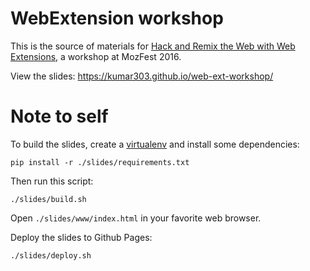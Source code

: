 # WebExtension workshop

This is the source of materials for
[Hack and Remix the Web with Web Extensions](https://app.mozillafestival.org/#_session-409),
a workshop at MozFest 2016.

View the slides: https://kumar303.github.io/web-ext-workshop/

# Note to self

To build the slides, create a [virtualenv](https://pypi.python.org/pypi/virtualenv)
and install some dependencies:

    pip install -r ./slides/requirements.txt

Then run this script:

    ./slides/build.sh

Open `./slides/www/index.html` in your favorite web browser.

Deploy the slides to Github Pages:

    ./slides/deploy.sh
